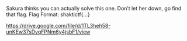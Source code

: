 Sakura thinks you can actually solve this one. Don’t let her down, go find that flag.
Flag Format:
shaktictf{...}

https://drive.google.com/file/d/1TL3heh58-unKEw37sDvqFPNm6y4jsbF1/view
